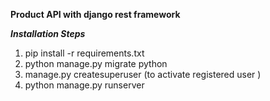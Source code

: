 **Product API with django rest framework**

***Installation Steps***

 1. pip install -r requirements.txt 
 2. python manage.py migrate python   
3.    manage.py createsuperuser (to activate registered user ) 
4.    python manage.py runserver
